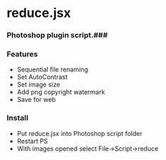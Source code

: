 # reduce.jsx #

### Photoshop plugin script.###

### Features ###
* Sequential file renaming
* Set AutoContrast
* Set image size
* Add png copyright watermark
* Save for web

### Install ###
* Put reduce.jsx into Photoshop script folder
* Restart PS
* With images opened select File->Script->reduce